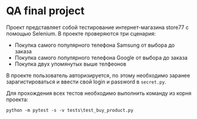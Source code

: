 # QA final project

Проект представляет собой тестирование интернет-магазина store77 с помощью Selenium.
В проекте проверяются три сценария:
- Покупка самого популярного телефона Samsung от выбора до заказа
- Покупка самого популярного телефона Google от выбора до заказа
- Покупка двух упомянутых выше телфеонов

В проекте пользователь авторизируется, по этому необходимо заранее зарагистироваться и ввести свой login и password в `secret.py`.

Для прохождения всех тестов необходимо выполнить команду из корня проекта:
```
python -m pytest -s -v tests\test_buy_product.py
```
